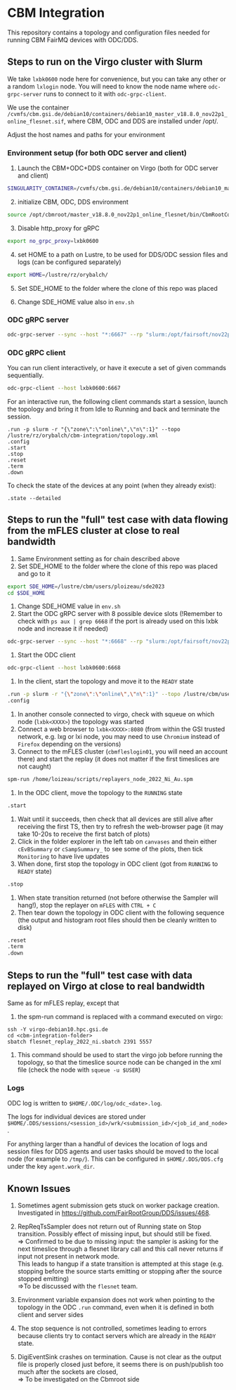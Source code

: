 # CBM Integration

This repository contains a topology and configuration files needed for running CBM FairMQ devices with ODC/DDS.

## Steps to run on the Virgo cluster with Slurm

We take `lxbk0600` node here for convenience, but you can take any other or a random `lxlogin` node. You will need to know the node name where `odc-grpc-server` runs to connect to it with `odc-grpc-client`.

We use the container `/cvmfs/cbm.gsi.de/debian10/containers/debian10_master_v18.8.0_nov22p1_online_flesnet.sif`, where CBM, ODC and DDS are installed under /opt/.

Adjust the host names and paths for your environment

### Environment setup (for both ODC server and client)

1. Launch the CBM+ODC+DDS container on Virgo (both for ODC server and client)

```sh
SINGULARITY_CONTAINER=/cvmfs/cbm.gsi.de/debian10/containers/debian10_master_v18.8.0_nov22p1_online_flesnet.sif ssh -o SendEnv=SINGULARITY_CONTAINER lxbk0600
```

2. initialize CBM, ODC, DDS environment

```bash
source /opt/cbmroot/master_v18.8.0_nov22p1_online_flesnet/bin/CbmRootConfig.sh -a
```

3. Disable http_proxy for gRPC
```bash
export no_grpc_proxy=lxbk0600
```

4. set HOME to a path on Lustre, to be used for DDS/ODC session files and logs (can be configured separately)
```bash
export HOME=/lustre/rz/orybalch/
```

5. Set SDE_HOME to the folder where the clone of this repo was placed

6. Change SDE_HOME value also in `env.sh`

### ODC gRPC server

```bash
odc-grpc-server --sync --host "*:6667" --rp "slurm:/opt/fairsoft/nov22p1_nodds/bin/odc-rp-epn-slurm --zones online:5:/lustre/rz/orybalch/cbm-integration/slurm-main.cfg:" --timeout 120
```

### ODC gRPC client

You can run client interactively, or have it execute a set of given commands sequentially.

```bash
odc-grpc-client --host lxbk0600:6667
```
For an interactive run, the following client commands start a session, launch the topology and bring it from Idle to Running and back and terminate the session.

```
.run -p slurm -r "{\"zone\":\"online\",\"n\":1}" --topo /lustre/rz/orybalch/cbm-integration/topology.xml
.config
.start
.stop
.reset
.term
.down
```

To check the state of the devices at any point (when they already exist):
```
.state --detailed

```

## Steps to run the "full" test case with data flowing from the mFLES cluster at close to real bandwidth

1. Same Environment setting as for chain described above
1. Set SDE_HOME to the folder where the clone of this repo was placed and go to it
```bash
export SDE_HOME=/lustre/cbm/users/ploizeau/sde2023
cd $SDE_HOME
```
1. Change SDE_HOME value in `env.sh`
1. Start the ODC gRPC server with 8 possible device slots (!Remember to check with `ps aux | grep 6668` if the port is already used on this lxbk node and increase it if needed)
```bash
odc-grpc-server --sync --host "*:6668" --rp "slurm:/opt/fairsoft/nov22p1_online/bin/odc-rp-epn-slurm --zones online:8:$SDE_HOME/cbm-integration/slurm-main.cfg:" --timeout 120
```
1. Start the ODC client
```bash
odc-grpc-client --host lxbk0600:6668
```
1. In the client, start the topology and move it to the `READY` state
```bash
.run -p slurm -r "{\"zone\":\"online\",\"n\":1}" --topo /lustre/cbm/users/ploizeau/sde2023/cbm-integration/topology_mfles.xml
.config
```
1. In another console connected to virgo, check with squeue on which node (`lxbk<XXXX>`) the topology was started
1. Connect a web browser to `lxbk<XXXX>:8080` (from within the GSI trusted network, e.g. lxg or lxi node, you may need to use `Chromium` instead of `Firefox` depending on the versions)
1. Connect to the mFLES cluster (`cbmfleslogin01`, you will need an account there) and start the replay (it does not matter if the first timeslices are not caught)
```bash
spm-run /home/loizeau/scripts/replayers_node_2022_Ni_Au.spm
```
1. In the ODC client, move the topology to the `RUNNING` state
```bash
.start
```
1. Wait until it succeeds, then check that all devices are still alive after receiving the first TS, then try to refresh the web-browser page (it may take 10-20s to receive the first batch of plots)
1. Click in the folder explorer in the left tab on `canvases` and thein either `cEvBSummary` or `cSampSummary_` to see some of the plots, then tick `Monitoring` to have live updates
1. When done, first stop the topology in ODC client (got from `RUNNING` to `READY` state)
```bash
.stop
```
1. When state transition returned (not before otherwise the Sampler will hang!), stop the replayer on `mFLES` with `CTRL + C`
1. Then tear down the topology in ODC client with the following sequence (the output and histogram root files should then be cleanly written to disk)
```bash
.reset
.term
.down
```

## Steps to run the "full" test case with data replayed on Virgo at close to real bandwidth

Same as for mFLES replay, except that
1. the spm-run command is replaced with a command executed on virgo:
```
ssh -Y virgo-debian10.hpc.gsi.de
cd <cbm-integration-folder>
sbatch flesnet_replay_2022_ni.sbatch 2391 5557
```
1. This command should be used to start the virgo job before running the topology, so that the timeslice source node can be changed in the xml file (check the node with `squeue -u $USER`)

### Logs

ODC log is written to `$HOME/.ODC/log/odc_<date>.log`.

The logs for individual devices are stored under `$HOME/.DDS/sessions/<session_id>/wrk/<submission_id>/<job_id_and_node>`.

For anything larger than a handful of devices the location of logs and session files for DDS agents and user tasks should be moved to the local node (for example to `/tmp/`). This can be configured in `$HOME/.DDS/DDS.cfg` under the key `agent.work_dir`.

## Known Issues

1. Sometimes agent submission gets stuck on worker package creation. Investigated in https://github.com/FairRootGroup/DDS/issues/468.

2. RepReqTsSampler does not return out of Running state on Stop transition. Possibly effect of missing input, but should still be fixed. \
   => Confirmed to be due to missing input: the sampler is asking for the next timeslice through a flesnet library call and this call never returns if input not present in network mode. \
   This leads to hangup if a state transition is attempted at this stage (e.g. stopping before the source starts emitting or stopping after the source stopped emitting) \
   =>To be discussed with the `flesnet` team.

3. Environment variable expansion does not work when pointing to the topology in the ODC `.run` command, even when it is defined in both client and server sides

4. The stop sequence is not controlled, sometimes leading to errors because clients try to contact servers which are already in the `READY` state.

5. DigiEventSink crashes on termination. Cause is not clear as the output file is properly closed just before, it seems there is on push/publish too much after the sockets are closed, \
   => To be investigated on the Cbmroot side
